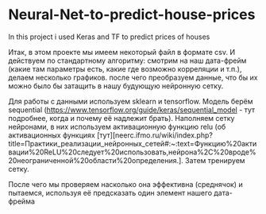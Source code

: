 # Neural-Net-to-predict-house-prices
In this project i used Keras and TF to predict prices of houses

Итак, в этом проекте мы имеем некоторый файл в формате csv. И действуем по стандартному алгоритму: смотрим на наш дата-фрейм (какие там параметры есть, какие где возможно корреляции и т.п.), делаем несколько графиков. после чего преобразуем данные, что бы их можно было бы затащить в нашу будующую нейронную сетку.

Для работы с данными используем sklearn и tensorflow. Модель берём sequential (https://www.tensorflow.org/guide/keras/sequential_model - тут подробнее, когда и почему её надлежит брать). Наполняем сетку нейронами, в них используем активационную функцию relu (об активационных функциях [тут][neerc.ifmo.ru/wiki/index.php?title=Практики_реализации_нейронных_сетей#:~:text=Функцию%20активации%20ReLU%20следует%20использовать,нейрона%2C%20вроде%20неограниченной%20области%20определения.]. Затем тренируем сетку.

После чего мы проверяем насколько она эффективна (среднячок) и пытаемся, используя её предсказать один элемент нашего дата-фрейма
